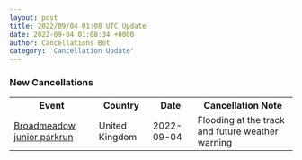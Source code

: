 ```yaml
---
layout: post
title: 2022/09/04 01:08 UTC Update
date: 2022-09-04 01:08:34 +0000
author: Cancellations Bot
category: 'Cancellation Update'
---
```


<h3>New Cancellations</h3>
<div class='hscrollable'>
<table style='width: 100%'>
    <tr>
        <th>Event</th>
        <th>Country</th>
        <th>Date</th>
        <th>Cancellation Note</th>
    </tr>
    <tr>
        <td><a href="https://www.parkrun.org.uk/broadmeadow-juniors">Broadmeadow junior parkrun</a></td>
        <td>United Kingdom</td>
        <td>2022-09-04</td>
        <td>Flooding at the track and future weather warning</td>
    </tr>
</table>
</div>
